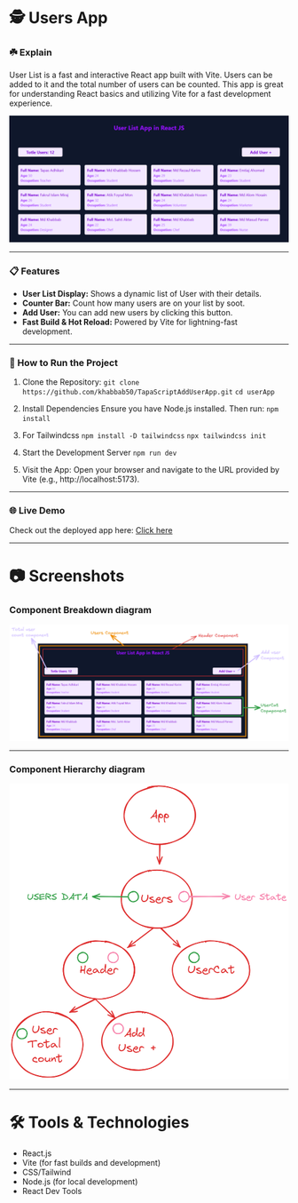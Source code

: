# 🕵️ Users App

### ☘️ Explain

User List is a fast and interactive React app built with Vite. Users can be added to it and the total number of users can be counted. This app is great for understanding React basics and utilizing Vite for a fast development experience.

![](./public/projectDemo.png)

---

### 📋 Features

- **User List Display:** Shows a dynamic list of User with their details.
- **Counter Bar:** Count how many users are on your list by soot.
- **Add User:** You can add new users by clicking this button.
- **Fast Build & Hot Reload:** Powered by Vite for lightning-fast development.

---

### 🚀 How to Run the Project

1.  Clone the Repository: `git clone https://github.com/khabbab50/TapaScriptAddUserApp.git` `cd userApp`

2.  Install Dependencies
    Ensure you have Node.js installed. Then run:
    `npm install`

3.  For Tailwindcss `npm install -D tailwindcss` `npx tailwindcss init`

4.  Start the Development Server `npm run dev`

5.  Visit the App:
    Open your browser and navigate to the URL provided by Vite (e.g., http://localhost:5173).

---

### 🌐 Live Demo

Check out the deployed app here: [Click here](https://github.com/khabbab50/TapaScriptCars.git)

---

# 📷 Screenshots

### Component Breakdown diagram

![Component Breakdown](./public/componet%20skrach.png)

---

### Component Hierarchy diagram

![Component Hierarchy diagram](./public/Component-brackdown.png)

---

# 🛠️ Tools & Technologies

- React.js
- Vite (for fast builds and development)
- CSS/Tailwind
- Node.js (for local development)
- React Dev Tools
